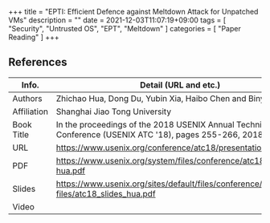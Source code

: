 +++
title = "EPTI: Efficient Defence against Meltdown Attack for Unpatched VMs"
description = ""
date = 2021-12-03T11:07:19+09:00
tags = [
"Security", "Untrusted OS", "EPT", "Meltdown"
]
categories = [
"Paper Reading"
]
+++

## References

| Info.       | Detail (URL and etc.) |
|-------------|-----------------------|
| Authors     | Zhichao Hua, Dong Du, Yubin Xia, Haibo Chen and Binyu Zang |
| Affiliation | Shanghai Jiao Tong University |
| Book Title  | In the proceedings of the 2018 USENIX Annual Technical Conference (USENIX ATC '18), pages 255-266, 2018 |
| URL         | <https://www.usenix.org/conference/atc18/presentation/hua> |
| PDF         | <https://www.usenix.org/system/files/conference/atc18/atc18-hua.pdf> |
| Slides      | <https://www.usenix.org/sites/default/files/conference/protected-files/atc18_slides_hua.pdf> |
| Video       |  |
